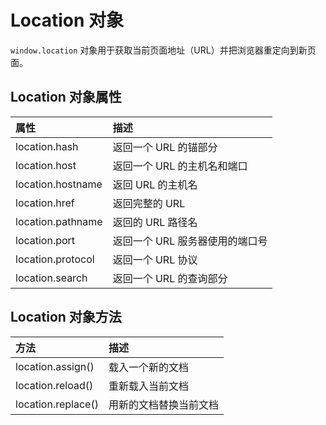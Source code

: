 # Location 对象

`window.location` 对象用于获取当前页面地址（URL）并把浏览器重定向到新页面。

## Location 对象属性

| 属性              | 描述                            |
| :---------------- | :------------------------------ |
| location.hash     | 返回一个 URL 的锚部分           |
| location.host     | 返回一个 URL 的主机名和端口     |
| location.hostname | 返回 URL 的主机名               |
| location.href     | 返回完整的 URL                  |
| location.pathname | 返回的 URL 路径名               |
| location.port     | 返回一个 URL 服务器使用的端口号 |
| location.protocol | 返回一个 URL 协议               |
| location.search   | 返回一个 URL 的查询部分         |

## Location 对象方法

| 方法               | 描述                   |
| :----------------- | :--------------------- |
| location.assign()  | 载入一个新的文档       |
| location.reload()  | 重新载入当前文档       |
| location.replace() | 用新的文档替换当前文档 |
